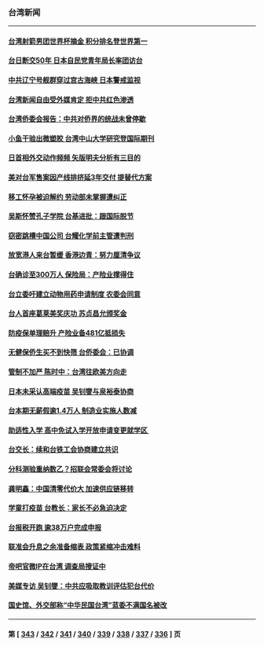 ### 台湾新闻
---
#### [台湾射箭男团世界杯摘金 积分排名登世界第一](../../pages/ncid1349361/n13725994.md) 
#### [台日断交50年 日本自民党青年局长率团访台](../../pages/ncid1349361/n13726098.md) 
#### [中共辽宁号舰群穿过宫古海峡 日本警戒监视](../../pages/ncid1349361/n13726038.md) 
#### [台湾新闻自由受外媒肯定 拒中共红色渗透](../../pages/ncid1349361/n13725909.md) 
#### [台湾侨委会报告：中共对侨界的统战未曾停歇](../../pages/ncid1349361/n13725587.md) 
#### [小鱼干验出微塑胶 台湾中山大学研究登国际期刊](../../pages/ncid1349361/n13725406.md) 
#### [日首相外交动作频频 矢版明夫分析有三目的](../../pages/ncid1349361/n13725662.md) 
#### [美对台军售案因产线排挤延3年交付 提替代方案](../../pages/ncid1349361/n13725597.md) 
#### [移工怀孕被迫解约 劳动部未掌握遭纠正](../../pages/ncid1349361/n13725660.md) 
#### [吴斯怀赞孔子学院 台基进批：跟国际脱节](../../pages/ncid1349361/n13725581.md) 
#### [窃密跳槽中国公司 台耀化学前主管遭判刑](../../pages/ncid1349361/n13725659.md) 
#### [放宽港人来台暂缓 香港边青：努力厘清争议](../../pages/ncid1349361/n13725658.md) 
#### [台确诊至300万人 保险局：产险业撑得住](../../pages/ncid1349361/n13725622.md) 
#### [台立委吁建立动物用药申请制度 农委会同意](../../pages/ncid1349361/n13725647.md) 
#### [台人首座葛莱美奖庆功 苏贞昌允颁奖金](../../pages/ncid1349361/n13725648.md) 
#### [防疫保单理赔升 产险业备481亿抵损失](../../pages/ncid1349361/n13725625.md) 
#### [无健保侨生买不到快筛 台侨委会：已协调](../../pages/ncid1349361/n13725620.md) 
#### [管制不加严  陈时中：台湾往欧美方向走](../../pages/ncid1349361/n13725626.md) 
#### [日本未采认高端疫苗 吴钊燮与泉裕泰协商](../../pages/ncid1349361/n13725621.md) 
#### [台本期无薪假逾1.4万人 制造业实施人数减](../../pages/ncid1349361/n13725631.md) 
#### [助适性入学 高中免试入学开放申请变更就学区 ](../../pages/ncid1349361/n13725630.md) 
#### [台交长：续和台铁工会协商建立共识](../../pages/ncid1349361/n13725628.md) 
#### [分科测验重纳数乙？招联会常委会将讨论](../../pages/ncid1349361/n13725624.md) 
#### [龚明鑫：中国清零代价大 加速供应链移转](../../pages/ncid1349361/n13725584.md) 
#### [学童打疫苗 台教长：家长不必急迫决定](../../pages/ncid1349361/n13725623.md) 
#### [台报税开跑 逾38万户完成申报](../../pages/ncid1349361/n13725616.md) 
#### [联准会升息之余准备缩表 政策紧缩冲击难料](../../pages/ncid1349361/n13725579.md) 
#### [帝吧官微IP在台湾 调查局搜证中](../../pages/ncid1349361/n13725582.md) 
#### [美媒专访 吴钊燮：中共应吸取教训评估犯台代价](../../pages/ncid1349361/n13725585.md) 
#### [国史馆、外交部称“中华民国台湾”蓝委不满国名被改](../../pages/ncid1349361/n13725589.md) 

---
#### 第 [ [343](./343.md) / [342](./342.md) / [341](./341.md) / [340](./340.md) / [339](./339.md) / [338](./338.md) / [337](./337.md) / [336](./336.md) ] 页
